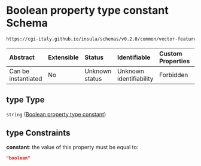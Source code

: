 # Boolean property type constant Schema

```txt
https://cgi-italy.github.io/insula/schemas/v0.2.0/common/vector-feature-property.schema.json#/$defs/booleanProperty/properties/type
```



| Abstract            | Extensible | Status         | Identifiable            | Custom Properties | Additional Properties | Access Restrictions | Defined In                                                                                                         |
| :------------------ | :--------- | :------------- | :---------------------- | :---------------- | :-------------------- | :------------------ | :----------------------------------------------------------------------------------------------------------------- |
| Can be instantiated | No         | Unknown status | Unknown identifiability | Forbidden         | Allowed               | none                | [vector-feature-property.schema.json\*](schemas/common/vector-feature-property.schema.json "open original schema") |

## type Type

`string` ([Boolean property type constant](vector-feature-property-defs-boolean-feature-attribute-properties-boolean-property-type-constant.md))

## type Constraints

**constant**: the value of this property must be equal to:

```json
"boolean"
```
